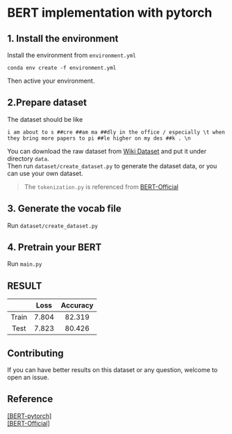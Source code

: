 # BERT implementation with pytorch

## 1. Install the environment
Install the environment from `environment.yml`
```commandline
conda env create -f environment.yml
```
Then active your environment.

## 2.Prepare dataset
The dataset should be like
```text
i am about to s ##cre ##am ma ##dly in the office / especially \t when they bring more papers to pi ##le higher on my des ##k . \n
```
You can download the raw dataset from [Wiki Dataset](https://blog.salesforceairesearch.com/the-wikitext-long-term-dependency-language-modeling-dataset/) and put it under directory `data`. \
Then run `dataset/create_dataset.py` to generate the dataset data, or you can use your own dataset.

> The `tokenization.py` is referenced from [BERT-Official](https://github.com/google-research/bert/tokenization.py)

## 3. Generate the vocab file
Run `dataset/create_dataset.py`

## 4. Pretrain your BERT
Run `main.py`

## RESULT
|       | Loss  | Accuracy |
|:-----:|:-----:|:--------:|
| Train | 7.804 |  82.319  |
| Test  | 7.823 |  80.426  |

## Contributing
If you can have better results on this dataset or any question, welcome to open an issue.


## Reference
[[BERT-pytorch]](https://github.com/codertimo/BERT-pytorch) \
[[BERT-Official]](https://github.com/google-research/bert)
